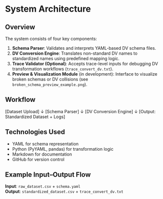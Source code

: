 # System Architecture

## Overview
The system consists of four key components:

1. **Schema Parser**: Validates and interprets YAML-based DV schema files.
2. **DV Conversion Engine**: Translates non-standard DV names to standardized names using predefined mapping logic.
3. **Trace Validator (Optional)**: Accepts trace-level inputs for debugging DV transformation workflows (`trace_convert_dv.txt`).
4. **Preview & Visualization Module** (in development): Interface to visualize broken schemas or DV collisions (see `broken_schema_preview_example.png`).

## Workflow
[Dataset Upload]
↓
[Schema Parser]
↓
[DV Conversion Engine]
↓
[Output: Standardized Dataset + Logs]

## Technologies Used
- YAML for schema representation
- Python (PyYAML, pandas) for transformation logic
- Markdown for documentation
- GitHub for version control

## Example Input–Output Flow
**Input**: `raw_dataset.csv` + `schema.yaml`  
**Output**: `standardized_dataset.csv` + `trace_convert_dv.txt`
